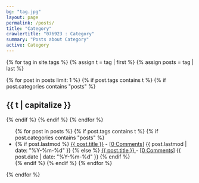 ```yaml
---
bg: "tag.jpg"
layout: page
permalink: /posts/
title: "Category"
crawlertitle: "076923 : Category"
summary: "Posts about Category"
active: Category
---
```


{% for tag in site.tags %}
  {% assign t = tag | first %}
  {% assign posts = tag | last %}

  {% for post in posts  limit: 1 %}
    {% if post.tags contains t %}
      {% if post.categories contains "posts" %}
      
<h2 class="category-key" id="{{ t | downcase }}">{{ t | capitalize }}</h2>

  {% endif %}
  {% endif %}
  {% endfor %}

  <ul class="year">
    {% for post in posts %}
      {% if post.tags contains t %}
        {% if post.categories contains "posts" %}
        <li>
          {% if post.lastmod %}
            <a href="{{ post.url }}">{{ post.title }}</a> - [<a href="{{ post.url }}#disqus_thread" data-disqus-identifier="{{ post.id }}">0 Comments</a>]
            <span class="date">{{ post.lastmod | date: "%Y-%m-%d"  }}</span>
          {% else %}
            <a href="{{ post.url }}">{{ post.title }} </a> - [<a href="{{ post.url }}#disqus_thread" data-disqus-identifier="{{ post.id }}">0 Comments</a>]
            <span class="date">{{ post.date | date: "%Y-%m-%d"  }}</span>
          {% endif %}
        </li>
      {% endif %}
      {% endif %}
    {% endfor %}
  </ul>

{% endfor %}
